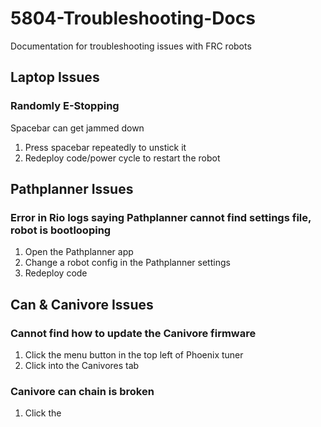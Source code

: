 # 5804-Troubleshooting-Docs
Documentation for troubleshooting issues with FRC robots

## Laptop Issues
### Randomly E-Stopping
Spacebar can get jammed down
1. Press spacebar repeatedly to unstick it
2. Redeploy code/power cycle to restart the robot

## Pathplanner Issues
### Error in Rio logs saying Pathplanner cannot find settings file, robot is bootlooping
1. Open the Pathplanner app
2. Change a robot config in the Pathplanner settings
3. Redeploy code

## Can & Canivore Issues
### Cannot find how to update the Canivore firmware
1. Click the menu button in the top left of Phoenix tuner
2. Click into the Canivores tab
### Canivore can chain is broken
1. Click the 

